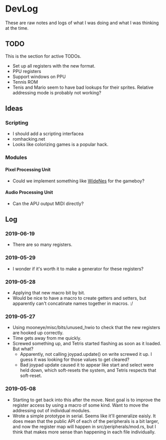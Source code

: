 # DevLog

These are raw notes and logs of what I was doing and what I was thinking at the time.

## TODO

This is the section for active TODOs.

* Set up all registers with the new format.
 * PPU registers
* Support windows on PPU
 * Tennis ROM
 * Tenis and Mario seem to have bad lookups for their sprites. Relative addressing mode is probably
   not working?


## Ideas

### Scripting

* I should add a scripting interfacea
* romhacking.net
 * Looks like colorizing games is a popular hack.

### Modules

#### Pixel Processing Unit

* Could we implement something like [WideNes](http://prilik.com/blog/2018/08/24/wideNES.html) for
  the gameboy?

#### Audio Processing Unit

* Can the APU output MIDI directly?

## Log

### 2019-06-19

* There are so many registers.

### 2019-05-29

* I wonder if it's worth it to make a generator for these registers?

### 2019-05-28

* Applying that new macro bit by bit.
* Would be nice to have a macro to create getters and setters, but apparently can't concatinate
  names together in macros. :/

### 2019-05-27

* Using mooneye/misc/bits/unused\_hwio to check that the new registers are hooked up correctly.
* Time gets away from me quickly.
* Screwed something up, and Tetris started flashing as soon as it loaded. But what?
  * Apparently, not calling joypad.update() on write screwed it up. I guess it was looking for
    those values to get cleared?
  * Bad joypad update caused it to appear like start and select were held down, which soft-resets
    the system, and Tetris respects that soft-reset.

### 2019-05-08

* Starting to get back into this after the move. Next goal is to improve the register access by
  using a macro of some kind. Want to move the addressing out of individual modules.
* Wrote a simple prototype in serial. Seems like it'll generalize eaisly. It does mean that the
  public API of each of the peripherals is a bit larger, and now the register map will happen in
  src/peripherals/mod.rs, but I think that makes more sense than happening in each file
  individually.
